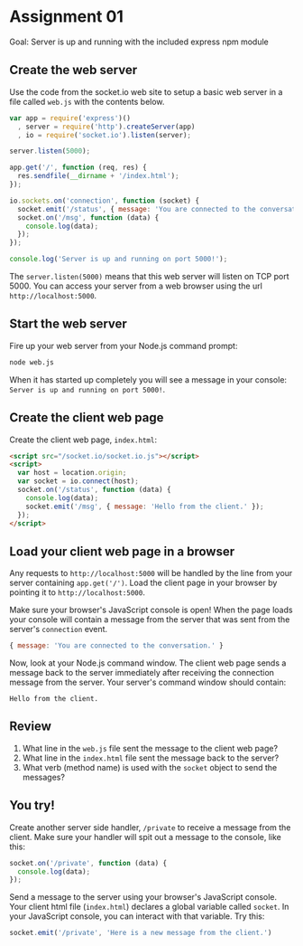 # Assignment 01

Goal: Server is up and running with the included express npm module

## Create the web server

Use the code from the socket.io web site to setup a basic web server in a file called `web.js` with the contents below.

```js
var app = require('express')()
  , server = require('http').createServer(app)
  , io = require('socket.io').listen(server);

server.listen(5000);

app.get('/', function (req, res) {
  res.sendfile(__dirname + '/index.html');
});

io.sockets.on('connection', function (socket) {
  socket.emit('/status', { message: 'You are connected to the conversation.' });
  socket.on('/msg', function (data) {
    console.log(data);
  });
});

console.log('Server is up and running on port 5000!');
```

The `server.listen(5000)` means that this web server will listen on TCP port 5000. You can access your server from a web browser using the url `http://localhost:5000`.

## Start the web server

Fire up your web server from your Node.js command prompt:

```bash
node web.js
```

When it has started up completely you will see a message in your console: `Server is up and running on port 5000!`.

## Create the client web page

Create the client web page, `index.html`:

```html
<script src="/socket.io/socket.io.js"></script>
<script>
  var host = location.origin;
  var socket = io.connect(host);
  socket.on('/status', function (data) {
    console.log(data);
    socket.emit('/msg', { message: 'Hello from the client.' });
  });
</script>
```

## Load your client web page in a browser

Any requests to `http://localhost:5000` will be handled by the line from your server containing `app.get('/')`. Load the client page in your browser by pointing it to `http://localhost:5000`.

Make sure your browser's JavaScript console is open! When the page loads your console will contain a message from the server that was sent from the server's `connection` event.

```js
{ message: 'You are connected to the conversation.' }
```

Now, look at your Node.js command window. The client web page sends a message back to the server immediately after receiving the connection message from the server. Your server's command window should contain:

```
Hello from the client.
```

## Review

1. What line in the `web.js` file sent the message to the client web page?
2. What line in the `index.html` file sent the message back to the server?
3. What verb (method name) is used with the `socket` object to send the messages?


## You try!

Create another server side handler, `/private` to receive a message from the client. Make sure your handler will spit out a message to the console, like this:

```js
socket.on('/private', function (data) {
  console.log(data);
});
```

Send a message to the server using your browser's JavaScript console. Your client html file (`index.html`) declares a global variable called `socket`. In your JavaScript console, you can interact with that variable. Try this:

```js
socket.emit('/private', 'Here is a new message from the client.')
```